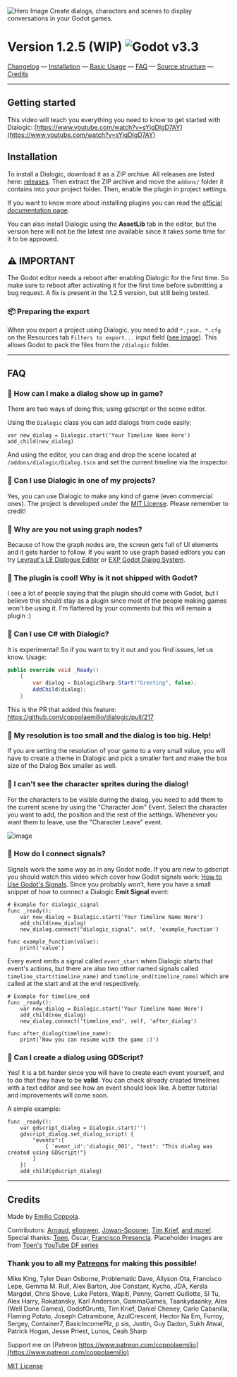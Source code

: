 ![Hero Image](https://coppolaemilio.com/images/dialogic/dialogic-hero-1.3.png?v1)
Create dialogs, characters and scenes to display conversations in your Godot games. 

# Version 1.2.5 (WIP)  ![Godot v3.3](https://img.shields.io/badge/godot-v3.3-%23478cbf)

[Changelog](https://github.com/coppolaemilio/dialogic/blob/main/docs/changelog.md) — 
[Installation](#installation) — 
[Basic Usage](https://github.com/coppolaemilio/dialogic/blob/main/docs/usage.md) — 
[FAQ](#faq) — 
[Source structure](https://github.com/coppolaemilio/dialogic/blob/main/docs/source.md) — 
[Credits](#credits)

---

## Getting started

This video will teach you everything you need to know to get started with Dialogic: [https://www.youtube.com/watch?v=sYjgDIgD7AY](https://www.youtube.com/watch?v=sYjgDIgD7AY)

## Installation

To install a Dialogic, download it as a ZIP archive. All releases are listed here: [releases](https://github.com/coppolaemilio/dialogic/releases). Then extract the ZIP archive and move the `addons/` folder it contains into your project folder. Then, enable the plugin in project settings.

If you want to know more about installing plugins you can read the [official documentation page](https://docs.godotengine.org/en/stable/tutorials/plugins/editor/installing_plugins.html).

You can also install Dialogic using the **AssetLib** tab in the editor, but the version here will not be the latest one available since it takes some time for it to be approved.

## ⚠ IMPORTANT
The Godot editor needs a reboot after enabling Dialogic for the first time. So make sure to reboot after activating it for the first time before submitting a bug request. A fix is present in the 1.2.5 version, but still being tested.


### 📦 Preparing the export

When you export a project using Dialogic, you need to add `*.json, *.cfg` on the Resources tab `Filters to export...` input field ([see image](https://coppolaemilio.com/images/dialogic/exporting-2.png?v2)). This allows Godot to pack the files from the `/dialogic` folder.

---

## FAQ 

### 🔷 How can I make a dialog show up in game?
There are two ways of doing this; using gdscript or the scene editor.

Using the `Dialogic` class you can add dialogs from code easily:

```gdscript
var new_dialog = Dialogic.start('Your Timeline Name Here')
add_child(new_dialog)
```
And using the editor, you can drag and drop the scene located at `/addons/dialogic/Dialog.tscn` and set the current timeline via the inspector.

### 🔷 Can I use Dialogic in one of my projects?
Yes, you can use Dialogic to make any kind of game (even commercial ones). The project is developed under the [MIT License](https://github.com/coppolaemilio/dialogic/blob/master/LICENSE). Please remember to credit!


### 🔷 Why are you not using graph nodes?
Because of how the graph nodes are, the screen gets full of UI elements and it gets harder to follow.
If you want to use graph based editors you can try [Levraut's LE Dialogue Editor](https://levrault.itch.io/le-dialogue-editor) or [EXP Godot Dialog System](https://github.com/EXPWorlds/Godot-Dialog-System).


### 🔷 The plugin is cool! Why is it not shipped with Godot?
I see a lot of people saying that the plugin should come with Godot, but I believe this should stay as a plugin since most of the people making games won't be using it. I'm flattered by your comments but this will remain a plugin :)


### 🔷 Can I use C# with Dialogic?
It is experimental! So if you want to try it out and you find issues, let us know.
Usage:
```cs
public override void _Ready()
	{
		var dialog = DialogicSharp.Start("Greeting", false);
		AddChild(dialog);
	}
```
This is the PR that added this feature: https://github.com/coppolaemilio/dialogic/pull/217


### 🔷 My resolution is too small and the dialog is too big. Help!
If you are setting the resolution of your game to a very small value, you will have to create a theme in Dialogic and pick a smaller font and make the box size of the Dialog Box smaller as well. 


### 🔷 I can't see the character sprites during the dialog!
For the characters to be visible during the dialog, you need to add them to the current scene by using the "Character Join" Event. Select the character you want to add, the position and the rest of the settings. Whenever you want them to leave, use the "Character Leave" event. 

![image](https://user-images.githubusercontent.com/2206700/115998381-3a5af500-a5e7-11eb-95af-778a656a6e9e.png)


### 🔷 How do I connect signals?
Signals work the same way as in any Godot node. If you are new to gdscript you should watch this video which cover how Godot signals work: [How to Use Godot's Signals](https://www.youtube.com/watch?v=NK_SYVO7lMA). Since you probably won't, here you have a small snippet of how to connect a Dialogic **Emit Signal** event:
```gdscript
# Example for dialogic_signal
func _ready():
	var new_dialog = Dialogic.start('Your Timeline Name Here')
	add_child(new_dialog)
	new_dialog.connect("dialogic_signal", self, 'example_function')

func example_function(value):
	print('value')
```
Every event emits a signal called `event_start` when Dialogic starts that event's actions, but there are also two other named signals called `timeline_start(timeline_name)` and `timeline_end(timeline_name)` which are called at the start and at the end respectively. 

```gdscript
# Example for timeline_end
func _ready():
	var new_dialog = Dialogic.start('Your Timeline Name Here')
	add_child(new_dialog)
	new_dialog.connect('timeline_end', self, 'after_dialog')

func after_dialog(timeline_name):
	print('Now you can resume with the game :)')
```

### 🔷 Can I create a dialog using GDScript?
Yes! it is a bit harder since you will have to create each event yourself, and to do that they have to be **valid**. You can check already created timelines with a text editor and see how an event should look like. A better tutorial and improvements will come soon.

A simple example:
```gdscript
func _ready():
	var gdscript_dialog = Dialogic.start('')
	gdscript_dialog.set_dialog_script( {
		"events":[
			{ 'event_id':'dialogic_001', "text": "This dialog was created using GDScript!"}
		]
	})
	add_child(gdscript_dialog)
```

---

## Credits
Made by [Emilio Coppola](https://github.com/coppolaemilio).

Contributors:  [Arnaud](https://github.com/arnaudvergnet), [ellogwen](https://github.com/ellogwen), [Jowan-Spooner](https://github.com/Jowan-Spooner), [Tim Krief](https://github.com/timkrief),  [and more!](https://github.com/coppolaemilio/dialogic/graphs/contributors). Special thanks: [Toen](https://twitter.com/ToenAndreMC), Òscar, [Francisco Presencia](https://francisco.io/). Placeholder images are from [Toen's](https://toen.world/) [YouTube DF series](https://www.youtube.com/watch?v=B1ggwiat7PM)

### Thank you to all my [Patreons](https://www.patreon.com/coppolaemilio) for making this possible!

Mike King,
Tyler Dean Osborne,
Problematic Dave,
Allyson Ota,
Francisco Lepe,
Gemma M. Rull,
Alex Barton,
Joe Constant,
Kycho,
JDA,
Kersla Margdel,
Chris Shove,
Luke Peters,
Wapiti,
Penny,
Garrett Guillotte,
Sl Tu,
Alex Harry,
Rokatansky,
Karl Anderson,
GammaGames,
Taankydaanky,
Alex (Well Done Games),
GodofGrunts,
Tim Krief,
Daniel Cheney,
Carlo Cabanilla,
Flaming Potato,
Joseph Catrambone,
AzulCrescent,
Hector Na Em,
Furroy,
Sergey,
Container7,
BasicIncomePlz,
p sis,
Justin,
Guy Dadon,
Sukh Atwal,
Patrick Hogan,
Jesse Priest,
Lunos,
Ceah Sharp



Support me on [Patreon https://www.patreon.com/coppolaemilio](https://www.patreon.com/coppolaemilio)

[MIT License](https://github.com/coppolaemilio/dialogic/blob/main/LICENSE)
